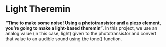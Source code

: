 # Light Theremin
**“Time to make some noise! Using a phototransistor and a piezo element, you’re going to make a light-based theremin”**. In this project, we use an analog value (in this case, light) given to the phototransistor and convert that value to an audible sound using the tone() function.
